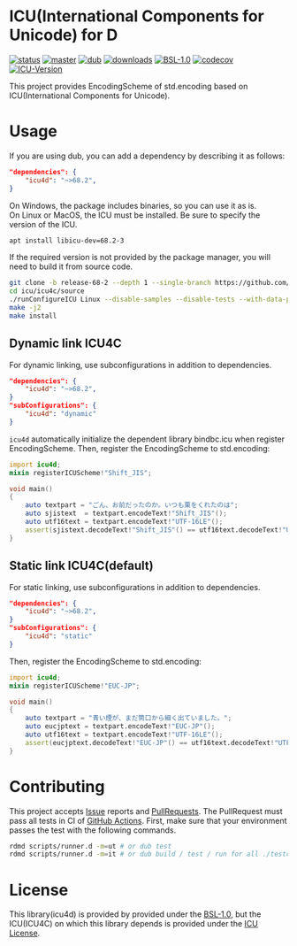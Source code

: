 # ICU(International Components for Unicode) for D
[![status](https://github.com/shoo/icu4d/workflows/status/badge.svg)](https://github.com/shoo/icu4d/actions?query=workflow%3Astatus)
[![master](https://github.com/shoo/icu4d/workflows/master/badge.svg)](https://github.com/shoo/icu4d/actions?query=workflow%3Amaster)
[![dub](https://img.shields.io/dub/v/icu4d.svg?cacheSeconds=3600)](https://code.dlang.org/packages/icu4d)
[![downloads](https://img.shields.io/dub/dt/icu4d.svg?cacheSeconds=3600)](https://code.dlang.org/packages/icu4d)
[![BSL-1.0](http://img.shields.io/badge/license-BSL--1.0-blue.svg?style=flat)](./LICENSE)
[![codecov](https://codecov.io/gh/shoo/icu4d/branch/master/graph/badge.svg)](https://codecov.io/gh/shoo/icu4d)
[![ICU-Version](http://img.shields.io/badge/icu%20version-68.2-green.svg?style=flat)](https://github.com/unicode-org/icu/releases/tag/release-68-2)

This project provides EncodingScheme of std.encoding based on ICU(International Components for Unicode).

# Usage

If you are using dub, you can add a dependency by describing it as follows:

```json
"dependencies": {
    "icu4d": "~>68.2",
}
```

On Windows, the package includes binaries, so you can use it as is.  
On Linux or MacOS, the ICU must be installed. Be sure to specify the version of the ICU.

```sh
apt install libicu-dev=68.2-3
```

If the required version is not provided by the package manager, you will need to build it from source code.

```sh
git clone -b release-68-2 --depth 1 --single-branch https://github.com/unicode-org/icu.git
cd icu/icu4c/source
./runConfigureICU Linux --disable-samples --disable-tests --with-data-packaging=library
make -j2
make install
```

## Dynamic link ICU4C
For dynamic linking, use subconfigurations in addition to dependencies.

```json
"dependencies": {
    "icu4d": "~>68.2",
}
"subConfigurations": {
    "icu4d": "dynamic"
}
```

`icu4d` automatically initialize the dependent library bindbc.icu when register EncodingScheme.
Then, register the EncodingScheme to std.encoding:

```d
import icu4d;
mixin registerICUScheme!"Shift_JIS";

void main()
{
    auto textpart = "ごん、お前だったのか。いつも栗をくれたのは";
    auto sjistext  = textpart.encodeText!"Shift_JIS"();
    auto utf16text = textpart.encodeText!"UTF-16LE"();
    assert(sjistext.decodeText!"Shift_JIS"() == utf16text.decodeText!"UTF-16LE"());
}
```

## Static link ICU4C(default)
For static linking, use subconfigurations in addition to dependencies.

```json
"dependencies": {
    "icu4d": "~>68.2",
}
"subConfigurations": {
    "icu4d": "static"
}
```

Then, register the EncodingScheme to std.encoding:

```d
import icu4d;
mixin registerICUScheme!"EUC-JP";

void main()
{
    auto textpart = "青い煙が、まだ筒口から細く出ていました。";
    auto eucjptext = textpart.encodeText!"EUC-JP"();
    auto utf16text = textpart.encodeText!"UTF-16LE"();
    assert(eucjptext.decodeText!"EUC-JP"() == utf16text.decodeText!"UTF-16LE"());
}
```

# Contributing
This project accepts [Issue](https://github.com/shoo/icu4d/issues) reports and [PullRequests](https://github.com/shoo/icu4d/pulls).
The PullRequest must pass all tests in CI of [GitHub Actions](https://github.com/shoo/icu4d/actions).
First, make sure that your environment passes the test with the following commands.

```sh
rdmd scripts/runner.d -m=ut # or dub test
rdmd scripts/runner.d -m=it # or dub build / test / run for all ./testcases/* directories.
```

# License

This library(icu4d) is provided by provided under the [BSL-1.0](./LICENSE), but the ICU(ICU4C) on which this library depends is provided under the [ICU License](https://github.com/unicode-org/icu/blob/master/icu4c/LICENSE).
